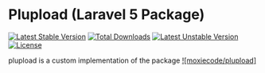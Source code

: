 # Plupload (Laravel 5 Package)

[![Latest Stable Version](https://poser.pugx.org/codern/plupload/v/stable)](https://packagist.org/packages/codern/plupload) 
[![Total Downloads](https://poser.pugx.org/codern/plupload/downloads)](https://packagist.org/packages/codern/plupload) 
[![Latest Unstable Version](https://poser.pugx.org/codern/plupload/v/unstable)](https://packagist.org/packages/codern/plupload) 
[![License](https://poser.pugx.org/codern/plupload/license)](https://packagist.org/packages/codern/plupload)

plupload is a custom implementation of the package  [![moxiecode/plupload]](https://github.com/moxiecode/plupload)

